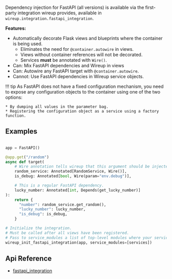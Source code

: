Dependency injection for FastAPI (all versions) is available via the first-party integration wireup provides, available in
`wireup.integration.fastapi_integration`.


**Features:**

* Automatically decorate Flask views and blueprints where the container is being used.
    * Eliminates the need for `@container.autowire` in views.
    * Views without container references will not be decorated.
    * Services **must** be annotated with `Wire()`.
* Can: Mix FastAPI dependencies and Wireup in views
* Can: Autowire any FastAPI target with `@container.autowire`.
* Cannot: Use FastAPI dependencies in Wireup service objects.

!!! tip
    As FastAPI does not have a fixed configuration mechanism, you need to expose
    any configuration objects to the container using one of the two options: 

    * By dumping all values in the parameter bag.
    * Registering the configuration object as a service using a factory function.

## Examples

```python

app = FastAPI()

@app.get("/random")
async def target(
    # Wire annotation tells wireup that this argument should be injected
    random_service: Annotated[RandomService, Wire()],
    is_debug: Annotated[bool, Wire(param="env.debug")],

    # This is a regular FastAPI dependency.
    lucky_number: Annotated[int, Depends(get_lucky_number)]
):
    return {
      "number": random_service.get_random(), 
      "lucky_number": lucky_number,
      "is_debug": is_debug,
    }

# Initialize the integration.
# Must be called after all views have been registered.
# Pass to service_modules a list of top-level modules where your services reside.
wireup_init_fastapi_integration(app, service_modules=[services])
```

## Api Reference

* [fastapi_integration](../class/fastapi_integration.md)
